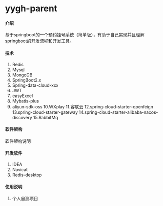 # yygh-parent

#### 介绍
基于springboot的一个预约挂号系统（简单版），有助于自己实现并且理解springboot的开发流程和开发工具。
#### 技术
1. Redis
2. Mysql
3. MongoDB
4. SpringBoot2.x
5. Spring-data-cloud-xxx
6. JWT
7. easyExcel
8. Mybatis-plus
9. aliyun-sdk-oss
10.WXplay
11.容联云
12.spring-cloud-starter-openfeign
13.spring-cloud-starter-gateway
14.spring-cloud-starter-alibaba-nacos-discovery
15.RabbitMq
#### 软件架构
软件架构说明


#### 开发软件

1.  IDEA
2.  Navicat
3.  Redis-desktop

#### 使用说明

1.  个人自测项目

